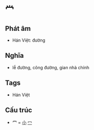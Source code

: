 # 龸

## Phát âm
* Hán Việt: đường

## Nghĩa
* lễ đường, công đường, gian nhà chính

## Tags
* Hán Việt

## Cấu trúc
* 龸 = [小](小.md) [冖](冖.md)

<script>window.HANZI_FIELD='龸';</script>